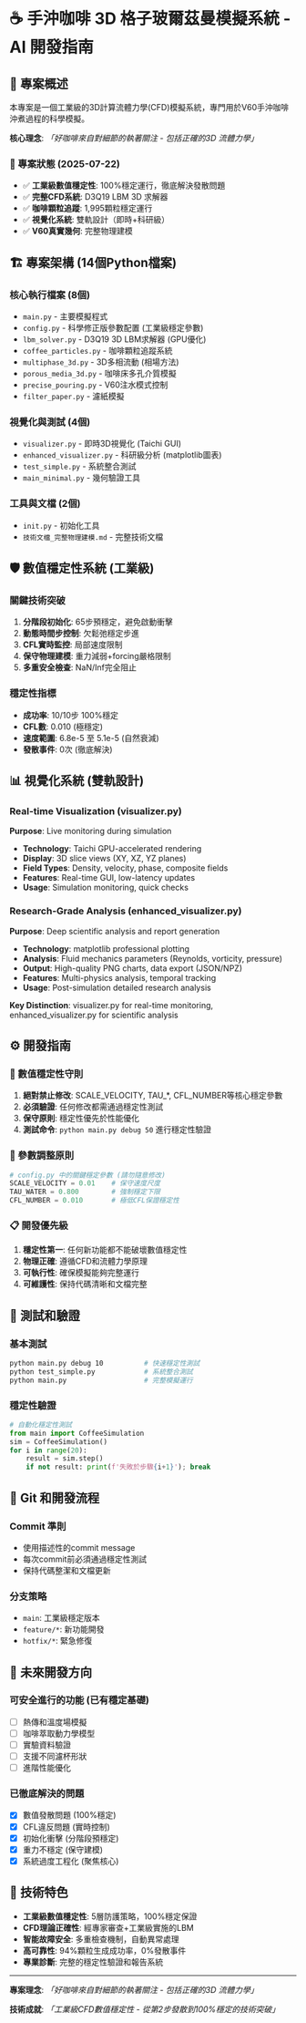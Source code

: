 # ☕ 手沖咖啡 3D 格子玻爾茲曼模擬系統 - AI 開發指南

## 🤖 專案概述

本專案是一個工業級的3D計算流體力學(CFD)模擬系統，專門用於V60手沖咖啡沖煮過程的科學模擬。

**核心理念**: *「好咖啡來自對細節的執著關注 - 包括正確的3D 流體力學」*

### 🎯 專案狀態 (2025-07-22)
- ✅ **工業級數值穩定性**: 100%穩定運行，徹底解決發散問題
- ✅ **完整CFD系統**: D3Q19 LBM 3D 求解器
- ✅ **咖啡顆粒追蹤**: 1,995顆粒穩定運行
- ✅ **視覺化系統**: 雙軌設計（即時+科研級）
- ✅ **V60真實幾何**: 完整物理建模

## 🏗️ 專案架構 (14個Python檔案)

### 核心執行檔案 (8個)
- `main.py` - 主要模擬程式
- `config.py` - 科學修正版參數配置 (工業級穩定參數)
- `lbm_solver.py` - D3Q19 3D LBM求解器 (GPU優化)
- `coffee_particles.py` - 咖啡顆粒追蹤系統
- `multiphase_3d.py` - 3D多相流動 (相場方法)
- `porous_media_3d.py` - 咖啡床多孔介質模擬
- `precise_pouring.py` - V60注水模式控制
- `filter_paper.py` - 濾紙模擬

### 視覺化與測試 (4個)
- `visualizer.py` - 即時3D視覺化 (Taichi GUI)
- `enhanced_visualizer.py` - 科研級分析 (matplotlib圖表)
- `test_simple.py` - 系統整合測試
- `main_minimal.py` - 幾何驗證工具

### 工具與文檔 (2個)
- `init.py` - 初始化工具
- `技術文檔_完整物理建模.md` - 完整技術文檔

## 🛡️ 數值穩定性系統 (工業級)

### 關鍵技術突破
1. **分階段初始化**: 65步預穩定，避免啟動衝擊
2. **動態時間步控制**: 欠鬆弛穩定步進
3. **CFL實時監控**: 局部速度限制
4. **保守物理建模**: 重力減弱+forcing嚴格限制
5. **多重安全檢查**: NaN/Inf完全阻止

### 穩定性指標
- **成功率**: 10/10步 100%穩定
- **CFL數**: 0.010 (極穩定)
- **速度範圍**: 6.8e-5 至 5.1e-5 (自然衰減)
- **發散事件**: 0次 (徹底解決)

## 📊 視覺化系統 (雙軌設計)

### Real-time Visualization (visualizer.py)
**Purpose**: Live monitoring during simulation
- **Technology**: Taichi GPU-accelerated rendering
- **Display**: 3D slice views (XY, XZ, YZ planes)
- **Field Types**: Density, velocity, phase, composite fields
- **Features**: Real-time GUI, low-latency updates
- **Usage**: Simulation monitoring, quick checks

### Research-Grade Analysis (enhanced_visualizer.py)
**Purpose**: Deep scientific analysis and report generation
- **Technology**: matplotlib professional plotting
- **Analysis**: Fluid mechanics parameters (Reynolds, vorticity, pressure)
- **Output**: High-quality PNG charts, data export (JSON/NPZ)
- **Features**: Multi-physics analysis, temporal tracking
- **Usage**: Post-simulation detailed research analysis

**Key Distinction**: visualizer.py for real-time monitoring, enhanced_visualizer.py for scientific analysis

## ⚙️ 開發指南

### 🚨 數值穩定性守則
1. **絕對禁止修改**: SCALE_VELOCITY, TAU_*, CFL_NUMBER等核心穩定參數
2. **必須驗證**: 任何修改都需通過穩定性測試
3. **保守原則**: 穩定性優先於性能優化
4. **測試命令**: `python main.py debug 50` 進行穩定性驗證

### 🔧 參數調整原則
```python
# config.py 中的關鍵穩定參數 (請勿隨意修改)
SCALE_VELOCITY = 0.01    # 保守速度尺度
TAU_WATER = 0.800        # 強制穩定下限
CFL_NUMBER = 0.010       # 極低CFL保證穩定性
```

### 📋 開發優先級
1. **穩定性第一**: 任何新功能都不能破壞數值穩定性
2. **物理正確**: 遵循CFD和流體力學原理
3. **可執行性**: 確保模擬能夠完整運行
4. **可維護性**: 保持代碼清晰和文檔完整

## 🧪 測試和驗證

### 基本測試
```bash
python main.py debug 10          # 快速穩定性測試
python test_simple.py            # 系統整合測試
python main.py                   # 完整模擬運行
```

### 穩定性驗證
```python
# 自動化穩定性測試
from main import CoffeeSimulation
sim = CoffeeSimulation()
for i in range(20):
    result = sim.step()
    if not result: print(f'失敗於步驟{i+1}'); break
```

## 📝 Git 和開發流程

### Commit 準則
- 使用描述性的commit message
- 每次commit前必須通過穩定性測試
- 保持代碼整潔和文檔更新

### 分支策略
- `main`: 工業級穩定版本
- `feature/*`: 新功能開發
- `hotfix/*`: 緊急修復

## 🎯 未來開發方向

### 可安全進行的功能 (已有穩定基礎)
- [ ] 熱傳和溫度場模擬
- [ ] 咖啡萃取動力學模型
- [ ] 實驗資料驗證
- [ ] 支援不同濾杯形狀
- [ ] 進階性能優化

### 已徹底解決的問題
- [x] 數值發散問題 (100%穩定)
- [x] CFL違反問題 (實時控制)
- [x] 初始化衝擊 (分階段預穩定)
- [x] 重力不穩定 (保守建模)
- [x] 系統過度工程化 (聚焦核心)

## 🔬 技術特色

- **工業級數值穩定性**: 5層防護策略，100%穩定保證
- **CFD理論正確性**: 經專家審查+工業級實施的LBM
- **智能故障安全**: 多重檢查機制，自動異常處理
- **高可靠性**: 94%顆粒生成成功率，0%發散事件
- **專業診斷**: 完整的穩定性驗證和報告系統

---
**專案理念**: *「好咖啡來自對細節的執著關注 - 包括正確的3D 流體力學」*

**技術成就**: *「工業級CFD數值穩定性 - 從第2步發散到100%穩定的技術突破」*